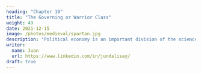```yaml
---
heading: "Chapter 10"
title: "The Governing or Warrior Class"
weight: 49
date: 2021-12-15
image: /photos/medieval/spartan.jpg
description: "Political economy is an important division of the science of government. The object of government is the happiness of men, united in society"
writer:
  name: Juan
  url: https://www.linkedin.com/in/jundalisay/
draft: true
---
```


